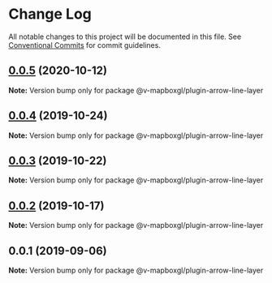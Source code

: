 # Change Log

All notable changes to this project will be documented in this file.
See [Conventional Commits](https://conventionalcommits.org) for commit guidelines.

## [0.0.5](https://github.com/reno-xjb/v-mapboxgl/compare/@v-mapboxgl/plugin-arrow-line-layer@0.0.4...@v-mapboxgl/plugin-arrow-line-layer@0.0.5) (2020-10-12)

**Note:** Version bump only for package @v-mapboxgl/plugin-arrow-line-layer





## [0.0.4](https://github.com/reno-xjb/v-mapboxgl/compare/@v-mapboxgl/plugin-arrow-line-layer@0.0.3...@v-mapboxgl/plugin-arrow-line-layer@0.0.4) (2019-10-24)

**Note:** Version bump only for package @v-mapboxgl/plugin-arrow-line-layer





## [0.0.3](https://github.com/reno-xjb/v-mapboxgl/compare/@v-mapboxgl/plugin-arrow-line-layer@0.0.2...@v-mapboxgl/plugin-arrow-line-layer@0.0.3) (2019-10-22)

**Note:** Version bump only for package @v-mapboxgl/plugin-arrow-line-layer





## [0.0.2](https://github.com/reno-xjb/v-mapboxgl/compare/@v-mapboxgl/plugin-arrow-line-layer@0.0.1...@v-mapboxgl/plugin-arrow-line-layer@0.0.2) (2019-10-17)

**Note:** Version bump only for package @v-mapboxgl/plugin-arrow-line-layer





## 0.0.1 (2019-09-06)

**Note:** Version bump only for package @v-mapboxgl/plugin-arrow-line-layer
